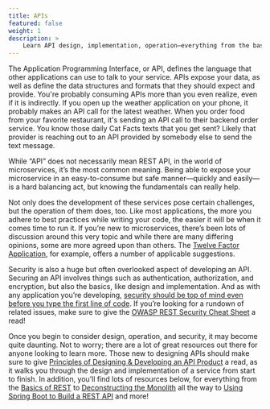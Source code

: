 ```yaml
---
title: APIs
featured: false
weight: 1
description: >
    Learn API design, implementation, operation—everything from the basics of REST to building an API from scratch.
---
```



The Application Programming Interface, or API, defines the language that other applications can use to talk to your service. APIs expose your data, as well as define the data structures and formats that they should expect and provide. You're probably consuming APIs more than you even realize, even if it is indirectly. If you open up the weather application on your phone, it probably makes an API call for the latest weather. When you order food from your favorite restaurant, it's sending an API call to their backend order service. You know those daily Cat Facts texts that you get sent? Likely that provider is reaching out to an API provided by somebody else to send the text message.

While “API” does not necessarily mean REST API, in the world of microservices, it’s the most common meaning. Being able to expose your microservice in an easy-to-consume but safe manner—quickly and easily—is a hard balancing act, but knowing the fundamentals can really help.

Not only does the development of these services pose certain challenges, but the operation of them does, too. Like most applications, the more you adhere to best practices while writing your code, the easier it will be when it comes time to run it. If you’re new to microservices, there’s been lots of discussion around this very topic and while there are many differing opinions, some  are more agreed upon than others. The [Twelve Factor Application](https://12factor.net/), for example, offers a number of applicable suggestions.

Security is also a huge but often overlooked aspect of developing an API. Securing an API involves things such as authentication, authorization, and encryption, but also the basics, like design and implementation. And as with any application you’re developing, [security should be top of mind even before you type the first line of code](https://tanzu.vmware.com/content/practitioners/slaying-the-hydra-the-multi-headed-beast-that-is-api-security). If you’re looking for a rundown of related issues, make sure to give the [OWASP REST Security Cheat Sheet](https://cheatsheetseries.owasp.org/cheatsheets/REST_Security_Cheat_Sheet.html) a read!

Once you begin to consider design, operation, and security, it may become quite daunting. Not to worry; there are a lot of great resources out there for anyone looking to learn more. Those new to designing APIs should make sure to give [Principles of Designing & Developing an API Product](https://tanzu.vmware.com/content/practitioners/principles-of-designing-developing-an-api-product-part-1-of-4) a read, as it walks you through the design and implementation of a service from start to finish. In addition, you’ll find lots of resources below, for everything from the [Basics of REST](/guides/microservices/basics-of-rest) to [Deconstructing the Monolith](/guides/microservices/deconstructing-the-monolith) all the way to [Using Spring Boot to Build a REST API](../../guides/spring/spring-build-api) and more!
